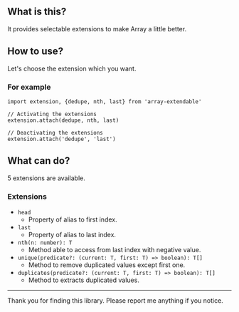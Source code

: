 What is this?
---
It provides selectable extensions to make Array a little better.

How to use?
---
Let's choose the extension which you want.

### For example
```
import extension, {dedupe, nth, last} from 'array-extendable'

// Activating the extensions
extension.attach(dedupe, nth, last)

// Deactivating the extensions
extension.attach('dedupe', 'last')
```

What can do?
---
5 extensions are available.

### Extensions
- `head`
  - Property of alias to first index.
- `last`
  - Property of alias to last index.
- `nth(n: number): T`
  - Method able to access from last index with negative value.
- `unique(predicate?: (current: T, first: T) => boolean): T[]`
  - Method to remove duplicated values except first one.
- `duplicates(predicate?: (current: T, first: T) => boolean): T[]`
  - Method to extracts duplicated values.

---

Thank you for finding this library. Please report me anything if you notice.
